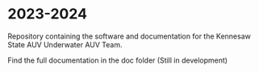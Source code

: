 # 2023-2024
Repository containing the software and documentation for the Kennesaw State AUV Underwater AUV Team. 

Find the full documentation in the doc folder (Still in development)
 